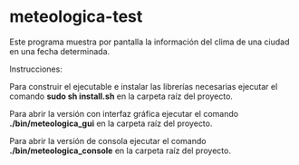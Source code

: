 # meteologica-test
Este programa muestra por pantalla la información del clima de una ciudad en una fecha determinada.

Instrucciones:

Para construir el ejecutable e instalar las librerías necesarias ejecutar el comando **sudo sh install.sh** en la carpeta raíz del proyecto.

Para abrir la versión con interfaz gráfica ejecutar el comando **./bin/meteologica_gui** en la carpeta raíz del proyecto.

Para abrir la versión de consola ejecutar el comando **./bin/meteologica_console** en la carpeta raíz del proyecto.


